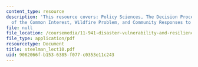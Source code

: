 ```yaml
---
content_type: resource
description: 'This resource covers: Policy Sciences, The Decision Process, Concept
  of the Common Interest, Wildfire Problem, and Community Responses to Wildfire Risk.'
file: null
file_location: /coursemedia/11-941-disaster-vulnerability-and-resilience-spring-2005/9062066fb1536385f077c0353e11c243_steelman_lect10.pdf
file_type: application/pdf
resourcetype: Document
title: steelman_lect10.pdf
uid: 9062066f-b153-6385-f077-c0353e11c243
---
```

